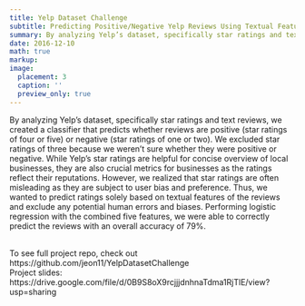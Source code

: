 ```yaml
---
title: Yelp Dataset Challenge
subtitle: Predicting Positive/Negative Yelp Reviews Using Textual Features
summary: By analyzing Yelp’s dataset, specifically star ratings and text reviews, we created a classifier that predicts whether reviews are positive (star ratings of four or five) or negative (star ratings of one or two). We excluded star ratings of three because we weren’t sure whether they were positive or negative. While Yelp’s star ratings are helpful for concise overview of local businesses,
date: 2016-12-10
math: true
markup:
image:
  placement: 3
  caption: ''
  preview_only: true
---
```


By analyzing Yelp’s dataset, specifically star ratings and text reviews, we created a classifier that predicts whether reviews are positive (star ratings of four or five) or negative (star ratings of one or two). We excluded star ratings of three because we weren’t sure whether they were positive or negative. While Yelp’s star ratings are helpful for concise overview of local businesses, they are also crucial metrics for businesses as the ratings reflect their reputations. However, we realized that star ratings are often misleading as they are subject to user bias and preference. Thus, we wanted to predict ratings solely based on textual features of the reviews and exclude any potential human errors and biases. Performing logistic regression with the combined five features, we were able to correctly predict the reviews with an overall accuracy of 79%.

<br>
To see full project repo, check out https://github.com/jeon11/YelpDatasetChallenge<br>
Project slides: https://drive.google.com/file/d/0B9S8oX9rcjjjdnhnaTdma1RjTlE/view?usp=sharing
